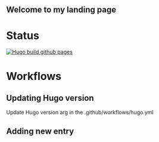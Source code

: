 ## Welcome to my landing page

# Status
[![Hugo build github pages](https://github.com/hantianjz/github.io/actions/workflows/gh-pages.yml/badge.svg)](https://github.com/hantianjz/github.io/actions/workflows/gh-pages.yml)

# Workflows

## Updating Hugo version
Update Hugo version arg in the .github/workflows/hugo.yml

## Adding new entry

